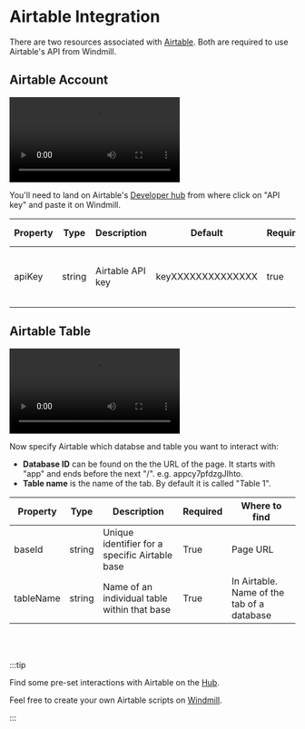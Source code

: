 # Airtable Integration

There are two resources associated with [Airtable](https://www.airtable.com/). Both are required to use Airtable's API from Windmill.

## Airtable Account

<video
    className="border-2 rounded-xl object-cover w-full h-full"
    autoPlay
    loop
    controls
    id="main-video"
    src="/videos/adding_airtable_resource.mp4"
/>
<br/>

You'll need to land on Airtable's [Developer hub](https://airtable.com/create/tokens) from where click on "API key" and paste it on Windmill.

| Property | Type   | Description      | Default           | Required | Where to find                             |
| -------- | ------ | ---------------- | ----------------- | -------- | ----------------------------------------- |
| apiKey   | string | Airtable API key | keyXXXXXXXXXXXXXX | true     | Airtable Account > API > Generate API Key |

## Airtable Table

<video
    className="border-2 rounded-xl object-cover w-full h-full"
    autoPlay
    loop
    controls
    id="main-video"
    src="/videos/adding_airtable_table.mp4"
/>
<br/>

Now specify Airtable which databse and table you want to interact with:

- **Database ID** can be found on the the URL of the page. It starts with "app" and ends before the next "/". e.g. appcy7pfdzgJIhto.
- **Table name** is the name of the tab. By default it is called "Table 1".

| Property  | Type   | Description                                    | Required | Where to find                              |
| --------- | ------ | ---------------------------------------------- | -------- | ------------------------------------------ |
| baseId    | string | Unique identifier for a specific Airtable base | True     | Page URL                                   |
| tableName | string | Name of an individual table within that base   | True     | In Airtable. Name of the tab of a database |

<br/><br/>

:::tip

Find some pre-set interactions with Airtable on the [Hub](https://hub.windmill.dev/integrations/airtable).

Feel free to create your own Airtable scripts on [Windmill](../getting_started/00_how_to_use_windmill/index.mdx).

:::
